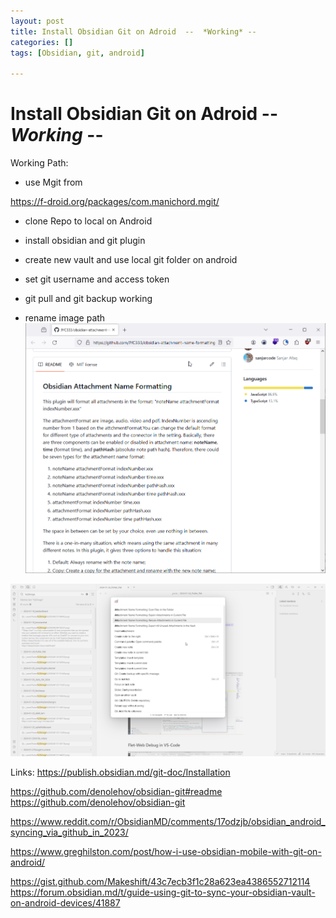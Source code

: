 ```yaml
---
layout: post
title: Install Obsidian Git on Adroid  --  *Working* --
categories: []
tags: [Obsidian, git, android]

--- 
```

# Install Obsidian Git on Adroid  --  *Working* --

Working Path:

- use Mgit from 

<https://f-droid.org/packages/com.manichord.mgit/>

- clone Repo to local on Android

- install obsidian and git plugin 
- create new vault and use local git folder on android 
- set  git username and  access token 
- git pull and  git backup working


- rename image path 
![](pics/20240221141429.png)

![](pics/20240221141506.png)


Links: 
<https://publish.obsidian.md/git-doc/Installation>


https://github.com/denolehov/obsidian-git#readme
https://github.com/denolehov/obsidian-git


https://www.reddit.com/r/ObsidianMD/comments/17odzjb/obsidian_android_syncing_via_github_in_2023/

https://www.greghilston.com/post/how-i-use-obsidian-mobile-with-git-on-android/

https://gist.github.com/Makeshift/43c7ecb3f1c28a623ea4386552712114
https://forum.obsidian.md/t/guide-using-git-to-sync-your-obsidian-vault-on-android-devices/41887
